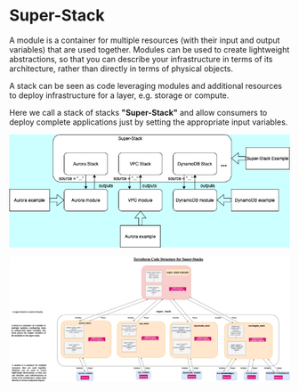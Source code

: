 # Super-Stack

A module is a container for multiple resources (with their input and output variables) that are used together. Modules can be used to create lightweight abstractions, so that you can describe your infrastructure in terms of its architecture, rather than directly in terms of physical objects.

A stack can be seen as code leveraging modules and additional resources to deploy infrastructure for a layer, e.g. storage or compute.

Here we call a stack of stacks **"Super-Stack"** and allow consumers to deploy complete applications just by setting the appropriate input variables.

![Caller Hierarchy](./Caller_Hierachy.png)

![Code Structure](./Code_Structure.png)

